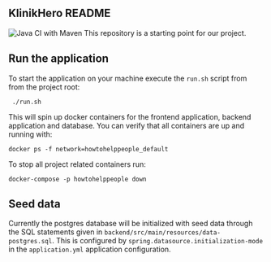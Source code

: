 ## KlinikHero README

![Java CI with Maven](https://github.com/WeVsVirusID1928/krankenhaus_freiwilliges_personal/workflows/Java%20CI%20with%20Maven/badge.svg)
This repository is a starting point for our project.

## Run the application

To start the application on your machine execute the `run.sh` script from from the project root:
```
 ./run.sh
```

This will spin up docker containers for the frontend application, backend application and database. You can verify that all containers are up and running with:
```
docker ps -f network=howtohelppeople_default
```

To stop all project related containers run:
```
docker-compose -p howtohelppeople down
```


## Seed data

Currently the postgres database will be initialized with seed data through the SQL statements given in  `backend/src/main/resources/data-postgres.sql`. This is configured by `spring.datasource.initialization-mode` in the `application.yml` application configuration.
